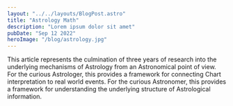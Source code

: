```yaml
---
layout: "../../layouts/BlogPost.astro"
title: "Astrology Math"
description: "Lorem ipsum dolor sit amet"
pubDate: "Sep 12 2022"
heroImage: "/blog/astrology.jpg"
---
```

This article represents the culmination of three years of research into the underlying mechanisms of Astrology from an Astronomical point of view. For the curious Astrologer, this provides a framework for connecting Chart interpretation to real world events. For the curious Astronomer, this provides a framework for understanding the underlying structure of Astrological information.
